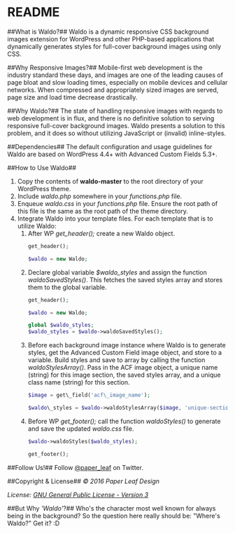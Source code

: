 # README #

##What is Waldo?##
Waldo is a dynamic responsive CSS background images extension for WordPress and other PHP-based applications that dynamically generates styles for full-cover background images using only CSS.

##Why Responsive Images?##
Mobile-first web development is the industry standard these days, and images are one of the leading causes of page bloat and slow loading times, especially on mobile devices and cellular networks. When compressed and appropriately sized images are served, page size and load time decrease drastically.

##Why Waldo?##
The state of handling responsive images with regards to web development is in flux, and there is no definitive solution to serving responsive full-cover background images. Waldo presents a solution to this problem, and it does so without utilizing JavaScript or (invalid) inline-styles.

##Dependencies##
The default configuration and usage guidelines for Waldo are based on WordPress 4.4+ with Advanced Custom Fields 5.3+.

##How to Use Waldo##
1. Copy the contents of **waldo-master** to the root directory of your WordPress theme.
2. Include *waldo.php* somewhere in your *functions.php* file.
3. Enqueue *waldo.css* in your *functions.php* file. Ensure the root path of this file is the same as the root path of the theme directory.
4. Integrate Waldo into your template files. For each template that is to utilize Waldo:
    1. After WP *get\_header();* create a new Waldo object.
        ```php
        get_header();

        $waldo = new Waldo;
        ```
    2. Declare global variable *$waldo\_styles* and assign the function *waldoSavedStyles()*. This fetches the saved styles array and stores them to the global variable.
        ```php
        get_header();

        $waldo = new Waldo;

        global $waldo_styles;
        $waldo_styles = $waldo->waldoSavedStyles();
        ```
    3. Before each background image instance where Waldo is to generate styles, get the Advanced Custom Field image object, and store to a variable. Build styles and save to array by calling the function *waldoStylesArray()*. Pass in the ACF image object, a unique name (string) for this image section, the saved styles array, and a unique class name (string) for this section.
        ```php
        $image = get\_field('acf\_image_name');

        $waldo\_styles = $waldo->waldoStylesArray($image, 'unique-section-name', $waldo_styles, 'unique-section-class-name');
        ```
    4. Before WP *get\_footer();* call the function *waldoStyles()* to generate and save the updated *waldo.css* file.
        ```php
        $waldo->waldoStyles($waldo_styles);

        get_footer();
        ```

##Follow Us!##
Follow [@paper_leaf](https://twitter.com/paper_leaf) on Twitter.

##Copyright & License##
*© 2016 Paper Leaf Design*

*License: [GNU General Public License - Version 3](https://github.com/paper-leaf/waldo/blob/master/LICENSE.txt)*

##But Why *'Waldo'*?##
Who's the character most well known for always being in the background? So the question here really should be: "Where's Waldo?" Get it? :D
